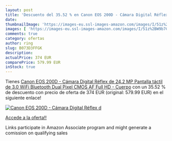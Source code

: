 ```yaml
---
layout: post
title: 'Descuento del 35.52 % en Canon EOS 200D - Cámara Digital Réflex d'
date: 
thumbnailImage: 'https://images-eu.ssl-images-amazon.com/images/I/51z%2BW9b7CML._SL200_.jpg'
images: [ 'https://images-eu.ssl-images-amazon.com/images/I/51z%2BW9b7CML._SL200_.jpg' ]
comments: true
category: ofertas
author: ring
slug: B073D3FFGK
description:
actualPrice: 374 EUR
comparePrice: 579.99 EUR
inStock: true
---
```


Tienes [Canon EOS 200D - Cámara Digital Réflex de 24.2 MP  Pantalla táctil de 3.0    WiFi  Bluetooth  Dual Pixel CMOS AF  Full HD  - Cuerpo](https://www.amazon.es/dp/B073D3FFGK/?tag=tolees-21) con un 35.52 % de descuento con precio de oferta de 374 EUR (original: 579.99 EUR) en el siguiente enlace!

[![Canon EOS 200D - Cámara Digital Réflex d](https://images-eu.ssl-images-amazon.com/images/I/51z%2BW9b7CML._SL200_.jpg)](https://www.amazon.es/dp/B073D3FFGK/?tag=tolees-21)

[Accede a la oferta!!](https://www.amazon.es/dp/B073D3FFGK/?tag=tolees-21)

Links participate in Amazon Associate program and might generate a comission on qualifying sales


